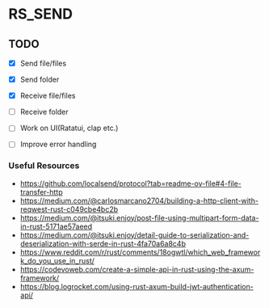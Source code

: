 # RS_SEND

## TODO

- [x] Send file/files
- [x] Send folder
- [x] Receive file/files
- [ ] Receive folder
- [ ] Work on UI(Ratatui, clap etc.)
- [ ] Improve error handling


### Useful Resources
- https://github.com/localsend/protocol?tab=readme-ov-file#4-file-transfer-http
- https://medium.com/@carlosmarcano2704/building-a-http-client-with-reqwest-rust-c049cbe4bc2b
- https://medium.com/@itsuki.enjoy/post-file-using-multipart-form-data-in-rust-5171ae57aeed
- https://medium.com/@itsuki.enjoy/detail-guide-to-serialization-and-deserialization-with-serde-in-rust-4fa70a6a8c4b
- https://www.reddit.com/r/rust/comments/18ogwtl/which_web_framework_do_you_use_in_rust/
- https://codevoweb.com/create-a-simple-api-in-rust-using-the-axum-framework/
- https://blog.logrocket.com/using-rust-axum-build-jwt-authentication-api/
